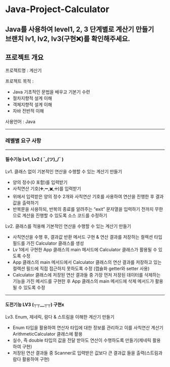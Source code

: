 # Java-Project-Calculator

Java를 사용하여 level1, 2, 3 단계별로 계산기 만들기
<br>
브랜치 lv1, lv2, lv3(구현❌)를 확인해주세요.
-------

## 프로젝트 개요

프로젝트명 : 계산기 <br>

프로젝트 목적 : 

- Java 기초적인 문법을 배우고 기본기 수련
- 절차지향적 설계 이해
- 객체지향적 설계 이해
- 자바 전반적 이해

사용언어 : Java

-----

### 레벨별 요구 사항

-----
#### 필수기능 Lv1, Lv2   ( ¯\_(ツ)_/¯ ) <br> 

Lv1. 클래스 없이 기본적인 연산을 수행할 수 있는 계산기 만들기

- 양의 정수(0 포함)를 입력받기
- 사칙연산 기호(➕,➖,✖️,➗)를 입력받기
- 위에서 입력받은 양의 정수 2개와 사칙연산 기호를 사용하여 연산을 진행한 후 결과값을 출력하기
- 반복문을 사용하되, 반복의 종료를 알려주는 “exit” 문자열을 입력하기 전까지 무한으로 계산을 진행할 수 있도록 소스 코드를 수정하기

Lv2. 클래스를 적용해 기본적인 연산을 수행할 수 있는 계산기 만들기

- 사칙연산을 수행 후, 결과값 반환 메서드 구현 & 연산 결과를 저장하는 컬렉션 타입 필드를 가진 Calculator 클래스를 생성
- Lv 1에서 구현한 App 클래스의 main 메서드에 Calculator 클래스가 활용될 수 있도록 
수정
- App 클래스의 main 메서드에서 Calculator 클래스의 연산 결과를 저장하고 있는 컬렉션 필드에 직접 접근하지 못하도록 수정 (캡슐화 getter와 setter 사용)
- Calculator 클래스에 저장된 연산 결과들 중 가장 먼저 저장된 데이터를 삭제하는 기능을 가진 메서드를 구현한 후 App 클래스의 main 메서드에 삭제 메서드가 활용될 수 있도록 수정

---
#### 도전기능 LV3 (┬┬﹏┬┬)  구현x <br>

Lv3. Enum, 제네릭, 람다 & 스트림을 이해한 계산기 만들기
- Enum 타입을 활용하여 연산자 타입에 대한 정보를 관리하고 이를 사칙연산 계산기 ArithmeticCalculator 클래스에 활용
- 실수, 즉 double 타입의 값을 전달 받아도 연산이 수행하도록 만들기(제네릭 활용하여 구현)
- 저장된 연산 결과들 중 Scanner로 입력받은 값보다 큰 결과값 들을 출력(스트림과 람다 활용하여 구현)

